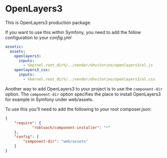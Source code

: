 # OpenLayers3
This is OpenLayers3 production package.

If you want to use this within Symfony, you need to add the follow configuration to your _config.yml_

```yml
assetic:
  assets:
    openlayers3:
      inputs:
        - %kernel.root_dir%/../vendor/ohvitorino/openlayers3/ol.js
    openlayers3_css:
      inputs:
        - %kernel.root_dir%/../vendor/ohvitorino/openlayers3/ol.css
```

Another way to add OpenLayers3 to your project is to use the ```component-dir```
option. The ```component-dir``` option specifies the place to install 
OpenLayers3 for example in Symfony under web/assets.

To use this you'll need to add the following to your root composer.json:
```json
{
    "require": {
            "robloach/component-installer": "*"
    },
    "config": {
        "component-dir": "web/assets"
    }
}
```